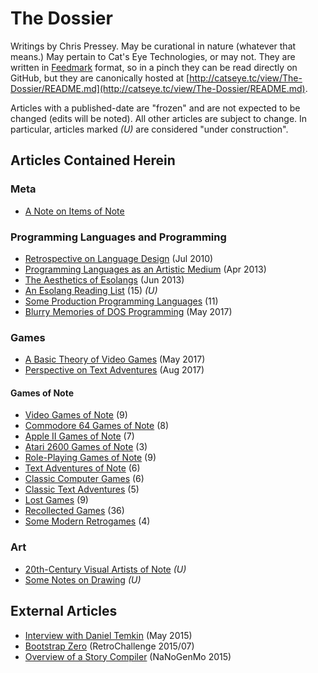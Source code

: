 The Dossier
===========

Writings by Chris Pressey.  May be curational in nature (whatever that means.)
May pertain to Cat's Eye Technologies, or may not.  They are written in [Feedmark][]
format, so in a pinch they can be read directly on GitHub, but they are canonically
hosted at [http://catseye.tc/view/The-Dossier/README.md](http://catseye.tc/view/The-Dossier/README.md).

Articles with a published-date are "frozen" and are not expected to be changed
(edits will be noted).  All other articles are subject to change.  In particular,
articles marked *(U)* are considered "under construction".

[Feedmark]: https://github.com/catseye/Feedmark

Articles Contained Herein
-------------------------

### Meta

*   [A Note on Items of Note](article/A%20Note%20on%20Items%20of%20Note.md)

### Programming Languages and Programming

*   [Retrospective on Language Design](article/Retrospective%20on%20Language%20Design.md) (Jul 2010)
*   [Programming Languages as an Artistic Medium](article/Programming%20Languages%20as%20an%20Artistic%20Medium.md) (Apr 2013)
*   [The Aesthetics of Esolangs](article/The%20Aesthetics%20of%20Esolangs.md) (Jun 2013)
*   [An Esolang Reading List](article/An%20Esolang%20Reading%20List.md) (15) *(U)*
*   [Some Production Programming Languages](article/Some%20Production%20Programming%20Languages.md) (11)
*   [Blurry Memories of DOS Programming](article/Blurry%20Memories%20of%20DOS%20Programming.md) (May 2017)

### Games

*   [A Basic Theory of Video Games](article/A%20Basic%20Theory%20of%20Video%20Games.md) (May 2017)
*   [Perspective on Text Adventures](article/Perspective%20on%20Text%20Adventures.md) (Aug 2017)

#### Games of Note

*   [Video Games of Note](article/Video%20Games%20of%20Note.md) (9)
*   [Commodore 64 Games of Note](article/Commodore%2064%20Games%20of%20Note.md) (8)
*   [Apple II Games of Note](article/Apple%20II%20Games%20of%20Note.md) (7)
*   [Atari 2600 Games of Note](article/Atari%202600%20Games%20of%20Note.md) (3)
*   [Role-Playing Games of Note](article/Role-Playing%20Games%20of%20Note.md) (9)
*   [Text Adventures of Note](article/Text%20Adventures%20of%20Note.md) (6)
*   [Classic Computer Games](article/Classic%20Computer%20Games.md) (6)
*   [Classic Text Adventures](article/Classic%20Text%20Adventures.md) (5)
*   [Lost Games](article/Lost%20Games.md) (9)
*   [Recollected Games](article/Recollected%20Games.md) (36)
*   [Some Modern Retrogames](article/Some%20Modern%20Retrogames.md) (4)

### Art

*   [20th-Century Visual Artists of Note](article/20th-Century%20Visual%20Artists%20of%20Note.md) *(U)*
*   [Some Notes on Drawing](article/Some%20Notes%20on%20Drawing.md) *(U)*

External Articles
-----------------

*   [Interview with Daniel Temkin](http://esoteric.codes/post/118780138572/interview-with-chris-pressey) (May 2015)
*   [Bootstrap Zero](https://github.com/catseye/SITU-SOL/tree/master/doc/bootstrap-zero) (RetroChallenge 2015/07)
*   [Overview of a Story Compiler](https://gist.github.com/cpressey/6324fff6ef0dfdf69b96) (NaNoGenMo 2015)
